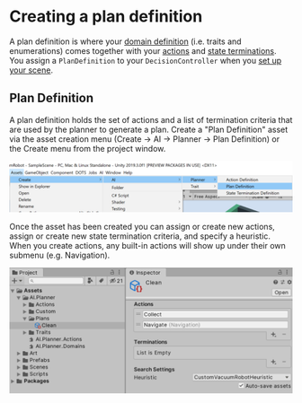 # Creating a plan definition

A plan definition is where your [domain definition](DomainDefinition.md) (i.e. traits and enumerations) comes together with your [actions](ActionDefinition.md) and [state terminations](TerminationDefinition.md). You assign a `PlanDefinition` to your `DecisionController` when you [set up your scene](ConfigureScene.md).

## Plan Definition
A plan definition holds the set of actions and a list of termination criteria that are used by the planner to generate a plan. Create a "Plan Definition" asset via the asset creation menu (Create -> AI -> Planner -> Plan Definition) or the Create menu from the project window.

![Image](images/CreatePlanDefinition.png)

Once the asset has been created you can assign or create new actions, assign or create new state termination criteria, and specify a heuristic. When you create actions, any built-in actions will show up under their own submenu (e.g. Navigation).

![Image](images/PlanDefinition.png)